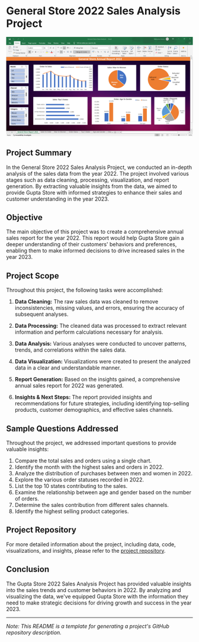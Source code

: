 # General Store 2022 Sales Analysis Project
![General Store Data Analysis.png](https://github.com/meabhaykr/Store-Data-Analysis/blob/main/Image/General%20Store%20Data%20Analysis.png)
## Project Summary

In the General Store 2022 Sales Analysis Project, we conducted an in-depth analysis of the sales data from the year 2022. The project involved various stages such as data cleaning, processing, visualization, and report generation. By extracting valuable insights from the data, we aimed to provide Gupta Store with informed strategies to enhance their sales and customer understanding in the year 2023.

## Objective

The main objective of this project was to create a comprehensive annual sales report for the year 2022. This report would help Gupta Store gain a deeper understanding of their customers' behaviors and preferences, enabling them to make informed decisions to drive increased sales in the year 2023.

## Project Scope

Throughout this project, the following tasks were accomplished:

1. **Data Cleaning:** The raw sales data was cleaned to remove inconsistencies, missing values, and errors, ensuring the accuracy of subsequent analyses.

2. **Data Processing:** The cleaned data was processed to extract relevant information and perform calculations necessary for analysis.

3. **Data Analysis:** Various analyses were conducted to uncover patterns, trends, and correlations within the sales data.

4. **Data Visualization:** Visualizations were created to present the analyzed data in a clear and understandable manner.

5. **Report Generation:** Based on the insights gained, a comprehensive annual sales report for 2022 was generated.

6. **Insights & Next Steps:** The report provided insights and recommendations for future strategies, including identifying top-selling products, customer demographics, and effective sales channels.

## Sample Questions Addressed

Throughout the project, we addressed important questions to provide valuable insights:

1. Compare the total sales and orders using a single chart.
2. Identify the month with the highest sales and orders in 2022.
3. Analyze the distribution of purchases between men and women in 2022.
4. Explore the various order statuses recorded in 2022.
5. List the top 10 states contributing to the sales.
6. Examine the relationship between age and gender based on the number of orders.
7. Determine the sales contribution from different sales channels.
8. Identify the highest selling product categories.

## Project Repository

For more detailed information about the project, including data, code, visualizations, and insights, please refer to the [project repository](https://github.com/meabhaykr/Store-Data-Analysis).

## Conclusion

The Gupta Store 2022 Sales Analysis Project has provided valuable insights into the sales trends and customer behaviors in 2022. By analyzing and visualizing the data, we've equipped Gupta Store with the information they need to make strategic decisions for driving growth and success in the year 2023.

---
*Note: This README is a template for generating a project's GitHub repository description.*
